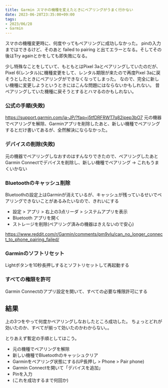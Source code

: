 ```yaml
---
title: Garmin スマホの機種を変えたときにペアリングがうまく行かない
date: 2023-06-28T23:35:00+09:00
tags:
- 2023/06/28
- Garmin
---
```


スマホの機種変更時に、何度やってもペアリングに成功しなかった。
pinの入力まではできるけど、そのあと failed to pairing と出てエラーとなる。そしてその後はTry againとかをしても即失敗になる。

少し特殊なことをしていて、もともとはPixel 3aとペアリングしていたのだが、Pixel 6(レンタル)に機種変更をして、レンタル期限が来たので再度Pixel 3aに戻そうとしたときにペアリングができなくなってしまった。
なので、完全に新しい機種に変更しようというときにはこんな問題にはならないかもしれない。
昔ペアリングしていた機種に戻そうとするとハマるのかもしれない。

### 公式の手順(失敗)

https://support.garmin.com/ja-JP/?faq=j5tfDRFRWT7q82ipep3bO7
元の機器でペアリングを解除、Garminアプリを削除したあと、新しい機種でペアリングするとだけ書いてあるが、全然解決にならなかった。

### デバイスの削除(失敗)

元の機器でペアリングしなおすのはすんなりできたので、ペアリングしたあとGarmin Connectでデバイスを削除し、新しい機種でペアリング
→ これもうまくいかない

### Bluetoothのキャッシュ削除

Bluetoothの設定上はGarminが消えているが、キャッシュが残っているせいでペアリングできないことがあるみたいなので、きれいにする

* 設定 > アプリ > 右上の3点リーダ > システムアプリを表示
* Bluetooth アプリを開く
* ストレージを削除(ペアリング済みの機器はきえないので安心)

https://www.reddit.com/r/Garmin/comments/pm9vlu/can_no_longer_connect_to_phone_pairing_failed/

### Garminのソフトリセット

Lightボタンを10秒長押しするとソフトリセットして再起動する

### すべての権限を許可

Garmin Connectのアプリ設定を開いて、すべての必要な権限許可にする

## 結果

上の3つをやって何度かペアリングしなおしたところ成功した。
ちょっとどれが効いたのか、すべてが揃って効いたのかわからない。。

とりあえず暫定の手順としてはこう。

* 元の機種でペアリングを解除
* 新しい機種でBluetoothのキャッシュクリア
* Garminをペアリング状態にする(UP長押し > Phone > Pair phone)
* Garmin Connectを開いて「デバイスを追加」
* Pinを入力
* (これを成功するまで何回か)
